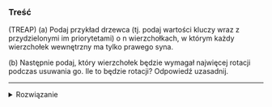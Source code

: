 ### Treść 
(TREAP)
(a) Podaj przykład drzewca (tj. podaj wartości kluczy wraz z przydzielonymi im priorytetami) o n wierzchołkach, w którym każdy wierzchołek wewnętrzny ma tylko prawego syna. 

(b) Następnie podaj, który wierzchołek będzie wymagał najwięcej rotacji podczas usuwania go. Ile to będzie rotacji? Odpowiedź uzasadnij.

------
<details><summary>Rozwiązanie</summary>
<p>
    
#### (a)

<0, n>, <1, n-1>, ..., <n-1, 1>, <n, 0>

coś [takiego](https://hackmd.io/ynBk4XHkShC_MY1BSC8k9w?view)

#### (b)

Fakt. *Ilość rotacji po usunięciu klucza z drzewca jest sumą długości 
  skrajnej prawej ścieżki lewego syna klucza i 
  skrajnie lewej ścieżki prawego syna klucza.*

stąd, 

każdy wierzchołek (oprócz liścia liścia który ma zero rotacji) potrzebuje dokładnie 1 rotacji.
